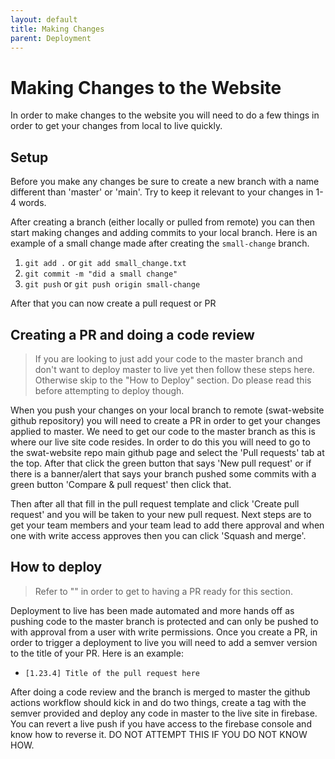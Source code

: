 ```yaml
---
layout: default
title: Making Changes
parent: Deployment
---
```


# Making Changes to the Website
In order to make changes to the website you will need to do a few things in order to get your changes from local to live quickly.

## Setup
Before you make any changes be sure to create a new branch with a name different than 'master' or 'main'. Try to keep it relevant to your changes in 1-4 words.

After creating a branch (either locally or pulled from remote) you can then start making changes and adding commits to your local branch. Here is an example of a small change made after creating the `small-change` branch.

1. `git add .` or `git add small_change.txt`
2. `git commit -m "did a small change"`
3. `git push` or `git push origin small-change`

After that you can now create a pull request or PR

## Creating a PR and doing a code review
> If you are looking to just add your code to the master branch and don't want to deploy master to live yet then follow these steps here. Otherwise skip to the "How to Deploy" section. Do please read this before attempting to deploy though.

When you push your changes on your local branch to remote (swat-website github repository) you will need to create a PR in order to get your changes applied to master. We need to get our code to the master branch as this is where our live site code resides. In order to do this you will need to go to the swat-website repo main github page and select the 'Pull requests' tab at the top. After that click the green button that says 'New pull request' or if there is a banner/alert that says your branch pushed some commits with a green button 'Compare & pull request' then click that. 

Then after all that fill in the pull request template and click 'Create pull request' and you will be taken to your new pull request. Next steps are to get your team members and your team lead to add there approval and when one with write access approves then you can click 'Squash and merge'.

## How to deploy
> Refer to "" in order to get to having a PR ready for this section.

Deployment to live has been made automated and more hands off as pushing code to the master branch is protected and can only be pushed to with approval from a user with write permissions. Once you create a PR, in order to trigger a deployment to live you will need to add a semver version to the title of your PR. Here is an example:
- `[1.23.4] Title of the pull request here`

After doing a code review and the branch is merged to master the github actions workflow should kick in and do two things, create a tag with the semver provided and deploy any code in master to the live site in firebase. You can revert a live push if you have access to the firebase console and know how to reverse it. DO NOT ATTEMPT THIS IF YOU DO NOT KNOW HOW.
